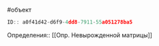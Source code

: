 #объект

```javascript
ID:: a0f41d42-d6f9-4dd8-7911-55a051278ba5
```

Определения:: [[Опр. Невырожденной матрицы]]